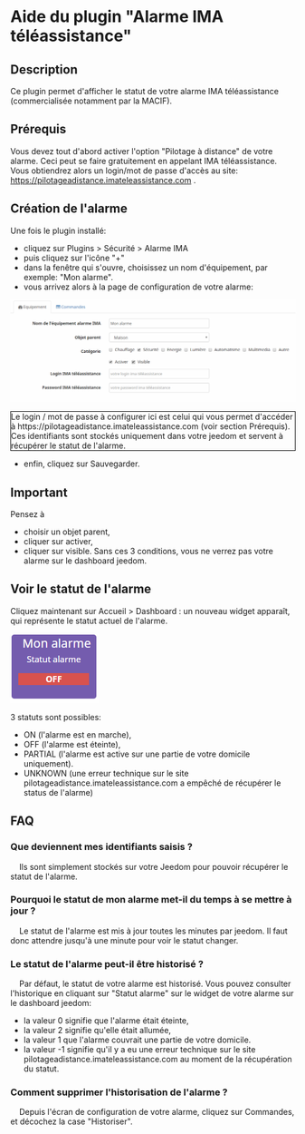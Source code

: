 # Aide du plugin "Alarme IMA téléassistance"

## Description
Ce plugin permet d'afficher le statut de votre alarme IMA téléassistance (commercialisée notamment par la MACIF).


## Prérequis
Vous devez tout d'abord activer l'option "Pilotage à distance" de votre alarme.
Ceci peut se faire gratuitement en appelant IMA téléassistance.
Vous obtiendrez alors un login/mot de passe d'accès au site: https://pilotageadistance.imateleassistance.com .

 
## Création de l'alarme
Une fois le plugin installé:

- cliquez sur Plugins > Sécurité > Alarme IMA
- puis cliquez sur l'icône "+"
- dans la fenêtre qui s'ouvre, choisissez un nom d'équipement, par exemple: "Mon alarme".
- vous arrivez alors à la page de configuration de votre alarme:

![alt text](../images/doc.png "page de configuration du plugin")

<p style='border:1px solid black'> Le login / mot de passe à configurer ici est celui qui vous permet d'accéder à https://pilotageadistance.imateleassistance.com (voir section Prérequis). Ces identifiants sont stockés uniquement dans votre jeedom et servent à récupérer le statut de l'alarme. </p>

- enfin, cliquez sur Sauvegarder.

## Important
Pensez à
- choisir un objet parent,
- cliquer sur activer,
- cliquer sur visible.
Sans ces 3 conditions, vous ne verrez pas votre alarme sur le dashboard jeedom.


## Voir le statut de l'alarme
Cliquez maintenant sur Accueil > Dashboard : un nouveau widget apparaît, qui représente le statut actuel de l'alarme.

![alt text](../images/widget.png "widget alarme IMA")

3 statuts sont possibles:
- ON (l'alarme est en marche), 
- OFF (l'alarme est éteinte), 
- PARTIAL (l'alarme est active sur une partie de votre domicile uniquement).
- UNKNOWN (une erreur technique sur le site pilotageadistance.imateleassistance.com a empêché de récupérer le status de l'alarme)


## FAQ
### Que deviennent mes identifiants saisis ?
&nbsp;&nbsp;&nbsp;&nbsp;Ils sont simplement stockés sur votre Jeedom pour pouvoir récupérer le statut de l'alarme.

### Pourquoi le statut de mon alarme met-il du temps à se mettre à jour ?
&nbsp;&nbsp;&nbsp;&nbsp;Le statut de l'alarme est mis à jour toutes les minutes par jeedom. Il faut donc attendre jusqu'à une minute pour voir le statut changer.

### Le statut de l'alarme peut-il être historisé ?
&nbsp;&nbsp;&nbsp;&nbsp;Par défaut, le statut de votre alarme est historisé. Vous pouvez consulter l'historique en cliquant sur "Statut alarme" sur le widget de votre alarme sur le dashboard jeedom:
  * la valeur 0 signifie que l'alarme était éteinte,
  * la valeur 2 signifie qu'elle était allumée,
  * la valeur 1 que l'alarme couvrait une partie de votre domicile.
  * la valeur -1 signifie qu'il y a eu une erreur technique sur le site pilotageadistance.imateleassistance.com au moment de la récupération du statut.

### Comment supprimer l'historisation de l'alarme ?
&nbsp;&nbsp;&nbsp;&nbsp;Depuis l'écran de configuration de votre alarme, cliquez sur Commandes, et décochez la case "Historiser".

